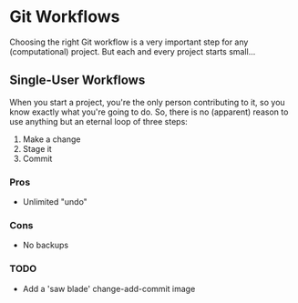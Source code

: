 # Git Workflows
Choosing the right Git workflow is a very important step for any (computational) project.
But each and every project starts small...

## Single-User Workflows
When you start a project, you're the only person contributing to it, so you know exactly what you're going to do.
So, there is no (apparent) reason to use anything but an eternal loop of three steps:

1. Make a change
2. Stage it
3. Commit

### Pros
+ Unlimited "undo"

### Cons
- No backups

### TODO

- Add a 'saw blade' change-add-commit image
